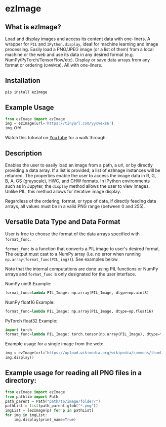 # ezImage

## What is ezImage?
Load and display images and access its content data with one-liners. A wrapper for `PIL` and `IPython.display`, ideal for machine learning and image processing. Easily load a PNG/JPEG image (or a list of them) from a local machine or the web and use its data in any desired format (e.g. NumPy/PyTorch/TensorFlow/etc). Display or save data arrays from any format or ordering (`CHW`/`WCH`). All with one-liners.

## Installation

```bash
pip install ezImage
```
## Example Usage

```Python
from ezImage import ezImage
img = ezImage(url='https://tinyurl.com/yyxvexs6')
img.CHW
```
Watch this tutorial on [YouTube]() for a walk through.

## Description
Enables the user to easily load an image from a path, a url, or by directly providing a data array. If a list is provided, a list of ezImage instances will be retunred.
The properties enable the user to access the image data in R, G, B, A, GS (grayscale), HWC, and CHW formats.
In IPython environments such as in Jupyter, the `display` method allows the user to view images. Unlike PIL, this method allows for iterative image display.

Regardless of the ordering, format, or type of data, if directly feeding data arrays, all values must be in a valid PNG range (between 0 and 255).

## Versatile Data Type and Data Format
User is free to choose the format of the data arrays specified with `format_func`.

`format_func` is a function that converts a PIL image to user's desired format.
The output must cast to a NumPy array (i.e. no error when running `np.array(format_func(PIL_img))`). See examples below.

Note that the internal computations are done using PIL functions or NumPy arrays and `format_func` is only designated for the user interface.

NumPy uint8 Example:

```Python
format_func=lambda PIL_Image: np.array(PIL_Image, dtype=np.uint8)
```

NumPy float16 Example:

```Python
format_func=lambda PIL_Image: np.array(PIL_Image, dtype=np.float16)
```

PyTorch float32 Example:

```Python
import torch
format_func=lambda PIL_Image: torch.tensor(np.array(PIL_Image), dtype=torch.float32)
```

Example usage for a single image from the web:

```Python
img = ezImage(url="https://upload.wikimedia.org/wikipedia/commons/thumb/d/da/Omar_Khayyam2.JPG/220px-Omar_Khayyam2.JPG")
img.display()
```

## Example usage for reading all PNG files in a directory:

```Python
from ezImage import ezImage
from pathlib import Path
path_parent = Path("path/to/image/folder/")
pathList = list(path_parent.glob("*.png"))
imgList = [ezImage(p) for p in pathList]
for img in imgList:
    img.display(print_name=True)
```
